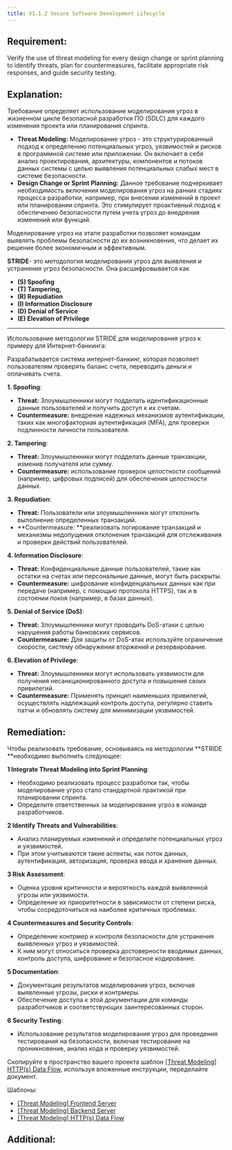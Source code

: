```yaml
---
title: V1.1.2 Secure Software Development Lifecycle
---
```




## Requirement:

Verify the use of threat modeling for every design change or sprint planning to identify threats, plan for countermeasures, facilitate appropriate risk responses, and guide security testing.

## Explanation:

Требование определяет использование моделирования угроз в жизненном цикле безопасной разработки ПО (SDLC) для каждого изменения проекта или планирования спринта.

- **Threat Modeling:**
        Моделирование угроз - это структурированный подход к определению потенциальных угроз, уязвимостей и рисков в программной системе или приложении.
        Он включает в себя анализ проектирования, архитектуры, компонентов и потоков данных системы с целью выявления потенциальных слабых мест в системе безопасности.
- **Design Change or Sprint Planning:**
        Данное требование подчеркивает необходимость включения моделирования угроз на ранних стадиях процесса разработки, например, при внесении изменений в проект или планировании спринта.
        Это стимулирует проактивный подход к обеспечению безопасности путем учета угроз до внедрения изменений или функций.


Моделирование угроз на этапе разработки позволяет командам выявлять проблемы безопасности до их возникновения, что делает их решение более экономичным и эффективным.

**STRIDE**- это методология моделирования угроз для выявления и устранения угроз безопасности. Она расшифровывается как

- **(S) Spoofing**
- **(T) Tampering,**
- **(R) Repudiation**
- **(I) Information Disclosure**
- **(D) Denial of Service**
- **(E) Elevation of Privilege**


****

Использование методологии STRIDE для моделирования угроз к примеру для Интернет-банкинга:

Разрабатывается система интернет-банкинг, которая позволяет пользователям проверять баланс счета, переводить деньги и оплачивать счета.

**1. Spoofing**:

- **Threat:** Злоумышленники могут подделать идентификационные данные пользователей и получить доступ к их счетам.
- **Countermeasure:** внедрение надежных механизмов аутентификации, таких как многофакторная аутентификация (MFA), для проверки подлинности личности пользователя.


**2. Tampering**:

- **Threat:** Злоумышленники могут подделать данные транзакции, изменив получателя или сумму.
- **Countermeasure:** использование проверок целостности сообщений (например, цифровых подписей) для обеспечения целостности данных.


**3. Repudiation**:

- **Threat:** Пользователи или злоумышленники могут отклонить выполнение определенных транзакций.
- **Countermeasure: **реализовать логирование транзакций и механизмы недопущения отклонения транзакций для отслеживания и проверки действий пользователей.


**4. Information Disclosure**:

- **Threat:** Конфиденциальные данные пользователей, такие как остатки на счетах или персональные данные, могут быть раскрыты.
- **Countermeasure:** шифрование конфиденциальных данных как при передаче (например, с помощью протокола HTTPS), так и в состоянии покоя (например, в базах данных).


**5. Denial of Service (DoS)**:

- **Threat:** Злоумышленники могут проводить DoS-атаки с целью нарушения работы банковских сервисов.
- **Countermeasure:** Для защиты от DoS-атак используйте ограничение скорости, систему обнаружения вторжений и резервирование.


**6. Elevation of Privilege**:

- **Threat:** Злоумышленники могут использовать уязвимости для получения несанкционированного доступа и повышения своих привилегий.
- **Countermeasure:** Применять принцип наименьших привилегий, осуществлять надлежащий контроль доступа, регулярно ставить патчи и обновлять систему для минимизации уязвимостей.


## Remediation:

Чтобы реализовать требование, основываясь на методологии **STRIDE **необходимо выполнить следующее:
 
**1 Integrate Threat Modeling into Sprint Planning**:

  - Необходимо реализовать процесс разработки так, чтобы моделирование угроз стало стандартной практикой при планировании спринта.
  - Определите ответственных за моделирование угроз в команде разработчиков.
   
**2 Identify Threats and Vulnerabilities**:

  - Анализ планируемых изменений и определите потенциальных угроз и уязвимостей. 
  - При этом учитываются такие аспекты, как поток данных, аутентификация, авторизация, проверка ввода и хранение данных.
 
**3 Risk Assessment**:

  - Оценка уровня критичности и вероятность каждой выявленной угрозы или уязвимости.
  - Определение их приоритетности в зависимости от степени риска, чтобы сосредоточиться на наиболее критичных проблемах.
 
**4 Countermeasures and Security Controls**:

  - Определение контрмер и контроля безопасности для устранения выявленных угроз и уязвимостей.
  - К ним могут относиться проверка достоверности вводимых данных, контроль доступа, шифрование и безопасное кодирование.
 
**5 Documentation**:

  - Документация результатов моделирования угроз, включая выявленные угрозы, риски и контрмеры.
  - Обеспечение доступа к этой документации для команды разработчиков и соответствующих заинтересованных сторон.
 
**6 Security Testing**:

  - Использование результатов моделирования угроз для проведения тестирования на безопасности, включая тестирование на проникновение, анализ кода и проверку уязвимостей.


Скопируйте в пространство вашего проекта шаблон [[Threat Modeling] HTTP(s) Data Flow](https://confluence.g5e.com/x/tHSmBg), используя вложенные инструкции, переделайте документ.

Шаблоны:

- [[Threat Modeling] Frontend Server](https://confluence.g5e.com/x/u22mBg)
- [[Threat Modeling] Backend Server](https://confluence.g5e.com/x/uXSmBg)
- [[Threat Modeling] HTTP(s) Data Flow](https://confluence.g5e.com/x/tHSmBg)





## Additional:

